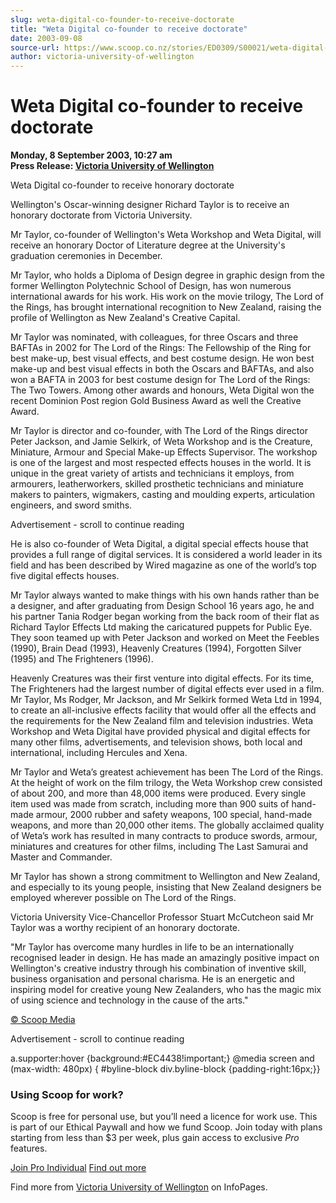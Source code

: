 ```yaml
---
slug: weta-digital-co-founder-to-receive-doctorate
title: "Weta Digital co-founder to receive doctorate"
date: 2003-09-08
source-url: https://www.scoop.co.nz/stories/ED0309/S00021/weta-digital-co-founder-to-receive-doctorate.htm
author: victoria-university-of-wellington
---
```

Weta Digital co-founder to receive doctorate
============================================

**Monday, 8 September 2003, 10:27 am**  
**Press Release: [Victoria University of Wellington](https://info.scoop.co.nz/Victoria_University_of_Wellington)**

Weta Digital co-founder to receive honorary doctorate

Wellington's Oscar-winning designer Richard Taylor is to receive an honorary doctorate from Victoria University.

Mr Taylor, co-founder of Wellington's Weta Workshop and Weta Digital, will receive an honorary Doctor of Literature degree at the University's graduation ceremonies in December.

Mr Taylor, who holds a Diploma of Design degree in graphic design from the former Wellington Polytechnic School of Design, has won numerous international awards for his work. His work on the movie trilogy, The Lord of the Rings, has brought international recognition to New Zealand, raising the profile of Wellington as New Zealand's Creative Capital.

Mr Taylor was nominated, with colleagues, for three Oscars and three BAFTAs in 2002 for The Lord of the Rings: The Fellowship of the Ring for best make-up, best visual effects, and best costume design. He won best make-up and best visual effects in both the Oscars and BAFTAs, and also won a BAFTA in 2003 for best costume design for The Lord of the Rings: The Two Towers. Among other awards and honours, Weta Digital won the recent Dominion Post region Gold Business Award as well the Creative Award.

Mr Taylor is director and co-founder, with The Lord of the Rings director Peter Jackson, and Jamie Selkirk, of Weta Workshop and is the Creature, Miniature, Armour and Special Make-up Effects Supervisor. The workshop is one of the largest and most respected effects houses in the world. It is unique in the great variety of artists and technicians it employs, from armourers, leatherworkers, skilled prosthetic technicians and miniature makers to painters, wigmakers, casting and moulding experts, articulation engineers, and sword smiths.

Advertisement - scroll to continue reading





He is also co-founder of Weta Digital, a digital special effects house that provides a full range of digital services. It is considered a world leader in its field and has been described by Wired magazine as one of the world’s top five digital effects houses.

Mr Taylor always wanted to make things with his own hands rather than be a designer, and after graduating from Design School 16 years ago, he and his partner Tania Rodger began working from the back room of their flat as Richard Taylor Effects Ltd making the caricatured puppets for Public Eye. They soon teamed up with Peter Jackson and worked on Meet the Feebles (1990), Brain Dead (1993), Heavenly Creatures (1994), Forgotten Silver (1995) and The Frighteners (1996).

Heavenly Creatures was their first venture into digital effects. For its time, The Frighteners had the largest number of digital effects ever used in a film. Mr Taylor, Ms Rodger, Mr Jackson, and Mr Selkirk formed Weta Ltd in 1994, to create an all-inclusive effects facility that would offer all the effects and the requirements for the New Zealand film and television industries. Weta Workshop and Weta Digital have provided physical and digital effects for many other films, advertisements, and television shows, both local and international, including Hercules and Xena.

Mr Taylor and Weta’s greatest achievement has been The Lord of the Rings. At the height of work on the film trilogy, the Weta Workshop crew consisted of about 200, and more than 48,000 items were produced. Every single item used was made from scratch, including more than 900 suits of hand-made armour, 2000 rubber and safety weapons, 100 special, hand-made weapons, and more than 20,000 other items. The globally acclaimed quality of Weta’s work has resulted in many contracts to produce swords, armour, miniatures and creatures for other films, including The Last Samurai and Master and Commander.

Mr Taylor has shown a strong commitment to Wellington and New Zealand, and especially to its young people, insisting that New Zealand designers be employed wherever possible on The Lord of the Rings.

Victoria University Vice-Chancellor Professor Stuart McCutcheon said Mr Taylor was a worthy recipient of an honorary doctorate.

"Mr Taylor has overcome many hurdles in life to be an internationally recognised leader in design. He has made an amazingly positive impact on Wellington's creative industry through his combination of inventive skill, business organisation and personal charisma. He is an energetic and inspiring model for creative young New Zealanders, who has the magic mix of using science and technology in the cause of the arts."  

[© Scoop Media](http://www.scoop.co.nz/about/terms.html)  

Advertisement - scroll to continue reading



a.supporter:hover {background:#EC4438!important;} @media screen and (max-width: 480px) { #byline-block div.byline-block {padding-right:16px;}}

### Using Scoop for work?

Scoop is free for personal use, but you’ll need a licence for work use. This is part of our Ethical Paywall and how we fund Scoop. Join today with plans starting from less than $3 per week, plus gain access to exclusive _Pro_ features.  
  
[Join Pro Individual](https://pro.scoop.co.nz/Individual/?from=ProIn24) [Find out more](https://pro.scoop.co.nz/using-scoop-for-work/?from=ProIn24)

Find more from [Victoria University of Wellington](https://info.scoop.co.nz/Victoria_University_of_Wellington) on InfoPages.